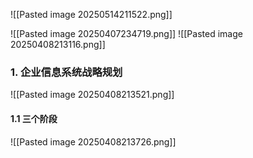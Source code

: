 ![[Pasted image 20250514211522.png]]

![[Pasted image 20250407234719.png]]
![[Pasted image 20250408213116.png]]
### 1. 企业信息系统战略规划
![[Pasted image 20250408213521.png]]
#### 1.1 三个阶段
![[Pasted image 20250408213726.png]]
